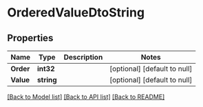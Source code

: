 # OrderedValueDtoString

## Properties
Name | Type | Description | Notes
------------ | ------------- | ------------- | -------------
**Order** | **int32** |  | [optional] [default to null]
**Value** | **string** |  | [optional] [default to null]

[[Back to Model list]](../README.md#documentation-for-models) [[Back to API list]](../README.md#documentation-for-api-endpoints) [[Back to README]](../README.md)

